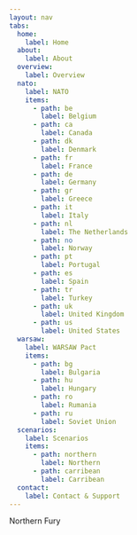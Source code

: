 ```yaml
---
layout: nav
tabs:
  home:
    label: Home
  about:
    label: About
  overview:
    label: Overview
  nato:
    label: NATO
    items:
      - path: be
        label: Belgium
      - path: ca
        label: Canada
      - path: dk
        label: Denmark
      - path: fr
        label: France
      - path: de
        label: Germany
      - path: gr
        label: Greece
      - path: it
        label: Italy
      - path: nl
        label: The Netherlands
      - path: no
        label: Norway
      - path: pt
        label: Portugal
      - path: es
        label: Spain
      - path: tr
        label: Turkey
      - path: uk
        label: United Kingdom
      - path: us
        label: United States
  warsaw:
    label: WARSAW Pact
    items:
      - path: bg
        label: Bulgaria
      - path: hu
        label: Hungary
      - path: ro
        label: Rumania
      - path: ru
        label: Soviet Union
  scenarios:
    label: Scenarios
    items:
      - path: northern
        label: Northern
      - path: carribean
        label: Carribean
  contact:
    label: Contact & Support
---
```


Northern Fury
